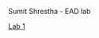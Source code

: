 Sumit Shrestha - EAD lab


[Lab 1](https://github.com/sumitxsth3/EAD/tree/master/Practical/Lab%201)
